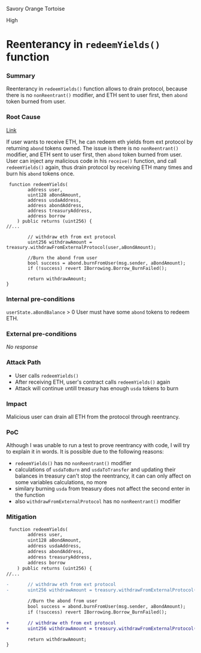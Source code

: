 Savory Orange Tortoise

High

# Reenterancy in `redeemYields()` function

### Summary

Reenterancy in `redeemYields()` function allows to drain protocol, because there is no `nonReentrant()` modifier, and ETH sent to user first, then `abond` token burned from user.

### Root Cause

[Link](https://github.com/sherlock-audit/2024-11-autonomint/blob/0d324e04d4c0ca306e1ae4d4c65f0cb9d681751b/Blockchain/Blockchian/contracts/lib/BorrowLib.sol#L1028-L1035)

If user wants to receive ETH, he can redeem eth yields from ext protocol by returning `abond` tokens owned. The issue is there is no `nonReentrant()` modifier, and ETH sent to user first, then `abond` token burned from user. User can inject any malicious code in his `receive()` function, and call `redeemYields()` again, thus drain protocol by receiving ETH many times and burn his `abond` tokens once.
```solidity
 function redeemYields(
        address user,
        uint128 aBondAmount,
        address usdaAddress,
        address abondAddress,
        address treasuryAddress,
        address borrow
    ) public returns (uint256) {
//...

        // withdraw eth from ext protocol
        uint256 withdrawAmount = treasury.withdrawFromExternalProtocol(user,aBondAmount);

        //Burn the abond from user
        bool success = abond.burnFromUser(msg.sender, aBondAmount);
        if (!success) revert IBorrowing.Borrow_BurnFailed();

        return withdrawAmount;
}
```


### Internal pre-conditions

`userState.aBondBalance` > 0
User must have some `abond` tokens to redeem ETH.

### External pre-conditions

_No response_

### Attack Path

- User calls `redeemYields()`
- After receiving ETH, user's contract calls `redeemYields()` again
- Attack will continue untill treasury has enough `usda` tokens to burn

### Impact

Malicious user can drain all ETH from the protocol through reentrancy.

### PoC

Although I was unable to run a test to prove reentrancy with code, I will try to explain it in words. It is possible due to the following reasons:

- `redeemYields()` has no `nonReentrant()` modifier
- calculations of `usdaToBurn` and `usdaToTransfer` and updating their balances in treasury can't stop the reentrancy, it can can only affect on some variables calculations, no more
- similary burning `usda` from treasury does not affect the second enter in the function
- also `withdrawFromExternalProtocol` has no `nonReentrant()` modifier

### Mitigation

```diff
 function redeemYields(
        address user,
        uint128 aBondAmount,
        address usdaAddress,
        address abondAddress,
        address treasuryAddress,
        address borrow
    ) public returns (uint256) {
//...

-       // withdraw eth from ext protocol
-       uint256 withdrawAmount = treasury.withdrawFromExternalProtocol(user,aBondAmount);

        //Burn the abond from user
        bool success = abond.burnFromUser(msg.sender, aBondAmount);
        if (!success) revert IBorrowing.Borrow_BurnFailed();

+       // withdraw eth from ext protocol
+       uint256 withdrawAmount = treasury.withdrawFromExternalProtocol(user,aBondAmount);

        return withdrawAmount;
}
```